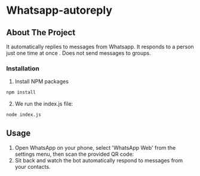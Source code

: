 # Whatsapp-autoreply

## About The Project

It automatically replies to messages from Whatsapp. It responds to a person just one time at once . Does not send messages to groups.

### Installation

1. Install NPM packages
```sh
npm install
```
2. We run the index.js file:
```sh
node index.js
```

## Usage

1. Open WhatsApp on your phone, select 'WhatsApp Web' from the settings menu, then scan the provided QR code:
4. Sit back and watch the bot automatically respond to messages from your contacts.

